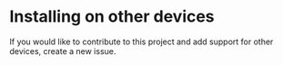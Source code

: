 # Installing on other devices

If you would like to contribute to this project and add support for other devices, create a new issue.
